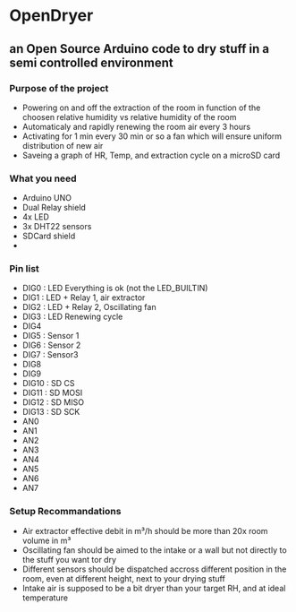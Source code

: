 # OpenDryer
## an Open Source Arduino code to dry stuff in a semi controlled environment


### Purpose of the project
- Powering on and off the extraction of the room in function of the choosen relative humidity vs relative humidity of the room
- Automaticaly and rapidly renewing the room air every 3 hours
- Activating for 1 min every 30 min or so a fan which will ensure uniform distribution of new air
- Saveing a graph of HR, Temp, and  extraction cycle on a microSD card

### What you need

- Arduino UNO 
- Dual Relay shield 
- 4x LED 
- 3x DHT22 sensors
- SDCard shield
- 


### Pin list

- DIG0  : LED Everything is ok (not the LED_BUILTIN)
- DIG1  : LED + Relay 1, air extractor
- DIG2  : LED + Relay 2, Oscillating fan
- DIG3  : LED Renewing cycle
- DIG4
- DIG5  : Sensor 1
- DIG6  : Sensor 2
- DIG7  : Sensor3
- DIG8
- DIG9
- DIG10 : SD CS
- DIG11 : SD MOSI
- DIG12 : SD MISO
- DIG13 : SD SCK
- AN0
- AN1
- AN2
- AN3
- AN4
- AN5
- AN6
- AN7


### Setup Recommandations 
- Air extractor effective debit in m³/h should be more than 20x room volume in m³
- Oscillating fan should be aimed to the intake or a wall but not directly to the stuff you want tor dry
- Different sensors should be dispatched accross different position in the room, even at different height, next to your drying stuff
- Intake air is supposed to be a bit dryer than your target RH, and at ideal temperature
